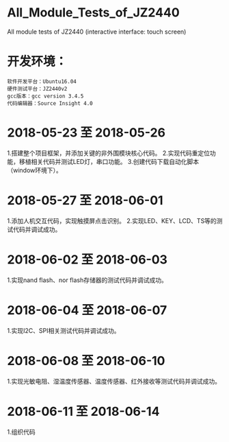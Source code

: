 # All_Module_Tests_of_JZ2440
All module tests of JZ2440 (interactive interface: touch screen)

# 开发环境：
	软件开发平台：Ubuntu16.04
	硬件测试平台：JZ2440v2
	gcc版本：gcc version 3.4.5
	代码编辑器：Source Insight 4.0
	

# 2018-05-23  至 2018-05-26
1.搭建整个项目框架，并添加关键的非外围模块核心代码。
2.实现代码重定位功能，移植相关代码并测试LED灯，串口功能。
3.创建代码下载自动化脚本（window环境下）。

# 2018-05-27	至 2018-06-01
1.添加人机交互代码，实现触摸屏点击识别。
2.实现LED、KEY、LCD、TS等的测试代码并调试成功。

# 2018-06-02	至 2018-06-03
1.实现nand flash、nor flash存储器的测试代码并调试成功。

# 2018-06-04	至 2018-06-07
1.实现I2C、SPI相关测试代码并调试成功。

# 2018-06-08	至 2018-06-10
1.实现光敏电阻、湿温度传感器、温度传感器、红外接收等测试代码并调试成功。

# 2018-06-11	至 2018-06-14
1.组织代码

